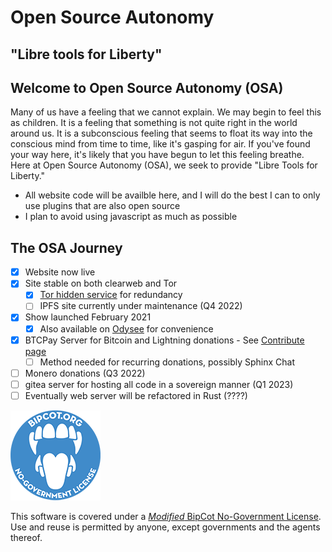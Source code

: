 # Open Source Autonomy

## "Libre tools for Liberty"

## Welcome to Open Source Autonomy (OSA)
Many of us have a feeling that we cannot explain.  We may begin to feel this as children.  It is a feeling that something is not quite right in the world around us.  It is a subconscious feeling that seems to float its way into the conscious mind from time to time, like it's gasping for air.  If you've found your way here, it's likely that you have begun to let this feeling breathe.  Here at Open Source Autonomy (OSA), we seek to provide "Libre Tools for Liberty."

-  All website code will be availble here, and I will do the best I can to only use plugins that are also open source
-  I plan to avoid using javascript as much as possible

## The OSA Journey
- [x] Website now live
- [x] Site stable on both clearweb and Tor
	- [x] [Tor hidden service](http://gn3okzrztxt54shl5fwlftgaznej3fz2xfbkgqj5kckp746rpnya6qid.onion/) for redundancy
	- [ ] IPFS site currently under maintenance (Q4 2022)
- [x] Show launched February 2021
	- [x] Also available on [Odysee](https://odysee.com/@OpenSourceAutonomy:b) for convenience
- [x] BTCPay Server for Bitcoin and Lightning donations - See [Contribute page](https://www.opensourceautonomy.com/contribute.html)
	- [ ] Method needed for recurring donations, possibly Sphinx Chat
- [ ] Monero donations (Q3 2022)
- [ ] gitea server for hosting all code in a sovereign manner (Q1 2023)
- [ ] Eventually web server will be refactored in Rust (????)

![BipCot NoGov License](/Site/images/bipcot144x144.png)

This software is covered under a [*Modified* BipCot No-Government License](./License.md).  Use and reuse is permitted by anyone, except governments and the agents thereof.
